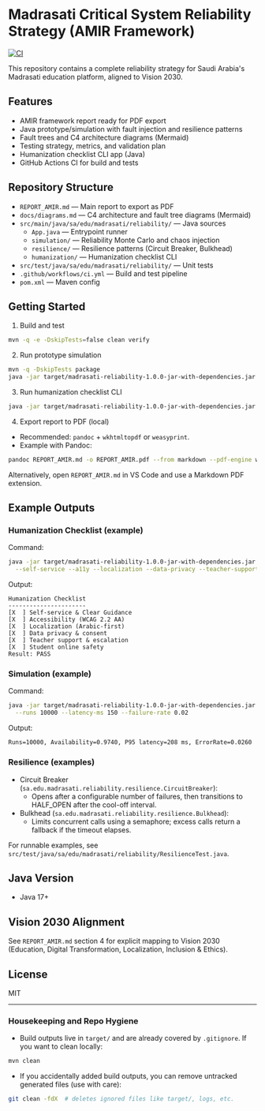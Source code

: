 # Madrasati Critical System Reliability Strategy (AMIR Framework)

[![CI](https://github.com/FuadAlawi/madrasati-reliability/actions/workflows/ci.yml/badge.svg)](https://github.com/FuadAlawi/madrasati-reliability/actions/workflows/ci.yml)

This repository contains a complete reliability strategy for Saudi Arabia's Madrasati education platform, aligned to Vision 2030.

## Features

- AMIR framework report ready for PDF export
- Java prototype/simulation with fault injection and resilience patterns
- Fault trees and C4 architecture diagrams (Mermaid)
- Testing strategy, metrics, and validation plan
- Humanization checklist CLI app (Java)
- GitHub Actions CI for build and tests

## Repository Structure

- `REPORT_AMIR.md` — Main report to export as PDF
- `docs/diagrams.md` — C4 architecture and fault tree diagrams (Mermaid)
- `src/main/java/sa/edu/madrasati/reliability/` — Java sources
  - `App.java` — Entrypoint runner
  - `simulation/` — Reliability Monte Carlo and chaos injection
  - `resilience/` — Resilience patterns (Circuit Breaker, Bulkhead)
  - `humanization/` — Humanization checklist CLI
- `src/test/java/sa/edu/madrasati/reliability/` — Unit tests
- `.github/workflows/ci.yml` — Build and test pipeline
- `pom.xml` — Maven config

## Getting Started

1) Build and test

```bash
mvn -q -e -DskipTests=false clean verify
```

2) Run prototype simulation

```bash
mvn -q -DskipTests package
java -jar target/madrasati-reliability-1.0.0-jar-with-dependencies.jar simulate --runs 10000 --latency-ms 150 --failure-rate 0.02
```

3) Run humanization checklist CLI

```bash
java -jar target/madrasati-reliability-1.0.0-jar-with-dependencies.jar humanize --self-service --a11y --localization --data-privacy --teacher-support --student-safety
```

4) Export report to PDF (local)

- Recommended: `pandoc` + `wkhtmltopdf` or `weasyprint`.
- Example with Pandoc:

```bash
pandoc REPORT_AMIR.md -o REPORT_AMIR.pdf --from markdown --pdf-engine wkhtmltopdf -V margin-left=20mm -V margin-right=20mm -V margin-top=20mm -V margin-bottom=20mm
```

Alternatively, open `REPORT_AMIR.md` in VS Code and use a Markdown PDF extension.

## Example Outputs

### Humanization Checklist (example)

Command:

```bash
java -jar target/madrasati-reliability-1.0.0-jar-with-dependencies.jar humanize \
  --self-service --a11y --localization --data-privacy --teacher-support --student-safety
```

Output:

```
Humanization Checklist
----------------------
[X  ] Self-service & Clear Guidance
[X  ] Accessibility (WCAG 2.2 AA)
[X  ] Localization (Arabic-first)
[X  ] Data privacy & consent
[X  ] Teacher support & escalation
[X  ] Student online safety
Result: PASS
```

### Simulation (example)

Command:

```bash
java -jar target/madrasati-reliability-1.0.0-jar-with-dependencies.jar simulate \
  --runs 10000 --latency-ms 150 --failure-rate 0.02
```

Output:

```
Runs=10000, Availability=0.9740, P95 latency=208 ms, ErrorRate=0.0260
```

### Resilience (examples)

- Circuit Breaker (`sa.edu.madrasati.reliability.resilience.CircuitBreaker`):
  - Opens after a configurable number of failures, then transitions to HALF_OPEN after the cool-off interval.
- Bulkhead (`sa.edu.madrasati.reliability.resilience.Bulkhead`):
  - Limits concurrent calls using a semaphore; excess calls return a fallback if the timeout elapses.

For runnable examples, see `src/test/java/sa/edu/madrasati/reliability/ResilienceTest.java`.

## Java Version

- Java 17+

## Vision 2030 Alignment

See `REPORT_AMIR.md` section 4 for explicit mapping to Vision 2030 (Education, Digital Transformation, Localization, Inclusion & Ethics).

## License

MIT

---

### Housekeeping and Repo Hygiene

- Build outputs live in `target/` and are already covered by `.gitignore`. If you want to clean locally:

```bash
mvn clean
```

- If you accidentally added build outputs, you can remove untracked generated files (use with care):

```bash
git clean -fdX  # deletes ignored files like target/, logs, etc.
```
